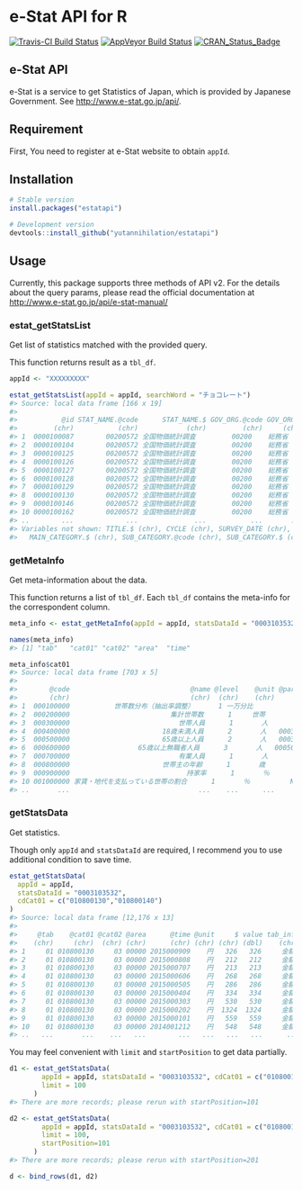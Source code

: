 e-Stat API for R
==========================
[![Travis-CI Build Status](https://travis-ci.org/yutannihilation/estatapi.svg?branch=master)](https://travis-ci.org/yutannihilation/estatapi)
[![AppVeyor Build Status](https://ci.appveyor.com/api/projects/status/github/yutannihilation/estatapi?branch=master&svg=true)](https://ci.appveyor.com/project/yutannihilation/estatapi)
[![CRAN_Status_Badge](http://www.r-pkg.org/badges/version/estatapi)](http://cran.r-project.org/package=estatapi)

## e-Stat API

e-Stat is a service to get Statistics of Japan, which is provided by Japanese Government. See http://www.e-stat.go.jp/api/.

## Requirement

First, You need to register at e-Stat website to obtain `appId`.

## Installation

```r
# Stable version
install.packages("estatapi")

# Development version
devtools::install_github("yutannihilation/estatapi")
```

## Usage

Currently, this package supports three methods of API v2. For the details about the query params, please read the official documentation at http://www.e-stat.go.jp/api/e-stat-manual/

### estat_getStatsList

Get list of statistics matched with the provided query.

This function returns result as a `tbl_df`.

```r
appId <- "XXXXXXXXX"

estat_getStatsList(appId = appId, searchWord = "チョコレート")
#> Source: local data frame [166 x 19]
#> 
#>           @id STAT_NAME.@code      STAT_NAME.$ GOV_ORG.@code GOV_ORG.$                                STATISTICS_NAME TITLE.@no
#>         (chr)           (chr)            (chr)         (chr)     (chr)                                          (chr)     (chr)
#> 1  0000100087        00200572 全国物価統計調査         00200    総務省           平成9年全国物価統計調査 大規模店舗編       009
#> 2  0000100104        00200572 全国物価統計調査         00200    総務省           平成9年全国物価統計調査 小規模店舗編       009
#> 3  0000100125        00200572 全国物価統計調査         00200    総務省 平成9年全国物価統計調査 消費者物価地域差指数編       007
#> 4  0000100126        00200572 全国物価統計調査         00200    総務省 平成9年全国物価統計調査 消費者物価地域差指数編       008
#> 5  0000100127        00200572 全国物価統計調査         00200    総務省 平成9年全国物価統計調査 消費者物価地域差指数編       009
#> 6  0000100128        00200572 全国物価統計調査         00200    総務省 平成9年全国物価統計調査 消費者物価地域差指数編       010
#> 7  0000100129        00200572 全国物価統計調査         00200    総務省 平成9年全国物価統計調査 消費者物価地域差指数編       011
#> 8  0000100130        00200572 全国物価統計調査         00200    総務省 平成9年全国物価統計調査 消費者物価地域差指数編       012
#> 9  0000100146        00200572 全国物価統計調査         00200    総務省          平成14年全国物価統計調査 大規模店舗編       009
#> 10 0000100162        00200572 全国物価統計調査         00200    総務省          平成14年全国物価統計調査 小規模店舗編       009
#> ..        ...             ...              ...           ...       ...                                            ...       ...
#> Variables not shown: TITLE.$ (chr), CYCLE (chr), SURVEY_DATE (chr), OPEN_DATE (chr), SMALL_AREA (chr), MAIN_CATEGORY.@code (chr),
#>   MAIN_CATEGORY.$ (chr), SUB_CATEGORY.@code (chr), SUB_CATEGORY.$ (chr), OVERALL_TOTAL_NUMBER (chr), UPDATED_DATE (chr), TITLE (chr)
```

### getMetaInfo

Get meta-information about the data.

This function returns a list of `tbl_df`. Each `tbl_df` contains the meta-info for the correspondent column.

```r
meta_info <- estat_getMetaInfo(appId = appId, statsDataId = "0003103532")

names(meta_info)
#> [1] "tab"   "cat01" "cat02" "area"  "time" 

meta_info$cat01
#> Source: local data frame [703 x 5]
#> 
#>        @code                              @name @level    @unit @parentCode
#>        (chr)                              (chr)  (chr)    (chr)       (chr)
#> 1  000100000           世帯数分布（抽出率調整）      1 一万分比          NA
#> 2  000200000                         集計世帯数      1     世帯          NA
#> 3  000300000                           世帯人員      1       人          NA
#> 4  000400000                       18歳未満人員      2       人   000300000
#> 5  000500000                       65歳以上人員      2       人   000300000
#> 6  000600000                 65歳以上無職者人員      3       人   000500000
#> 7  000700000                           有業人員      1       人          NA
#> 8  000800000                       世帯主の年齢      1       歳          NA
#> 9  000900000                             持家率      1       ％          NA
#> 10 001000000 家賃・地代を支払っている世帯の割合      1       ％          NA
#> ..       ...                                ...    ...      ...         ...
```


### getStatsData

Get statistics.

Though only `appId` and `statsDataId` are required, I recommend you to use additional condition to save time.

```r
estat_getStatsData(
  appId = appId,
  statsDataId = "0003103532",
  cdCat01 = c("010800130","010800140")
)
#> Source: local data frame [12,176 x 13]
#> 
#>     @tab    @cat01 @cat02 @area      @time @unit     $ value tab_info       cat01_info                 cat02_info area_info  time_info
#>    (chr)     (chr)  (chr) (chr)      (chr) (chr) (chr) (dbl)    (chr)            (chr)                      (chr)     (chr)      (chr)
#> 1     01 010800130     03 00000 2015000909    円   326   326     金額 352 チョコレート 二人以上の世帯（2000年～）      全国  2015年9月
#> 2     01 010800130     03 00000 2015000808    円   212   212     金額 352 チョコレート 二人以上の世帯（2000年～）      全国  2015年8月
#> 3     01 010800130     03 00000 2015000707    円   213   213     金額 352 チョコレート 二人以上の世帯（2000年～）      全国  2015年7月
#> 4     01 010800130     03 00000 2015000606    円   268   268     金額 352 チョコレート 二人以上の世帯（2000年～）      全国  2015年6月
#> 5     01 010800130     03 00000 2015000505    円   286   286     金額 352 チョコレート 二人以上の世帯（2000年～）      全国  2015年5月
#> 6     01 010800130     03 00000 2015000404    円   334   334     金額 352 チョコレート 二人以上の世帯（2000年～）      全国  2015年4月
#> 7     01 010800130     03 00000 2015000303    円   530   530     金額 352 チョコレート 二人以上の世帯（2000年～）      全国  2015年3月
#> 8     01 010800130     03 00000 2015000202    円  1324  1324     金額 352 チョコレート 二人以上の世帯（2000年～）      全国  2015年2月
#> 9     01 010800130     03 00000 2015000101    円   559   559     金額 352 チョコレート 二人以上の世帯（2000年～）      全国  2015年1月
#> 10    01 010800130     03 00000 2014001212    円   548   548     金額 352 チョコレート 二人以上の世帯（2000年～）      全国 2014年12月
#> ..   ...       ...    ...   ...        ...   ...   ...   ...      ...              ...                        ...       ...        ...
```

You may feel convenient with `limit` and `startPosition` to get data partially.

```r
d1 <- estat_getStatsData(
        appId = appId, statsDataId = "0003103532", cdCat01 = c("010800130","010800140"),
        limit = 100
      )
#> There are more records; please rerun with startPosition=101

d2 <- estat_getStatsData(
        appId = appId, statsDataId = "0003103532", cdCat01 = c("010800130","010800140"),
        limit = 100,
        startPosition=101
      )
#> There are more records; please rerun with startPosition=201

d <- bind_rows(d1, d2)
```
